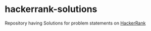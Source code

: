 # hackerrank-solutions
Repository having Solutions for problem statements on [HackerRank](https://www.hackerrank.com/)
